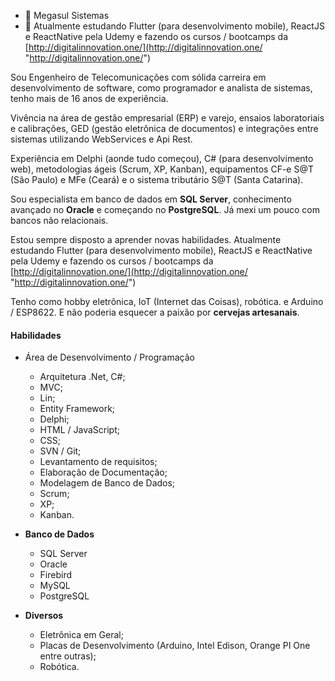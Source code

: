 - 🔭 Megasul Sistemas
- 🌱 Atualmente estudando Flutter (para desenvolvimento mobile), ReactJS e ReactNative pela Udemy e fazendo os cursos / bootcamps da [http://digitalinnovation.one/](http://digitalinnovation.one/ "http://digitalinnovation.one/")

Sou Engenheiro de Telecomunicações com sólida carreira em desenvolvimento de software, como programador e analista de sistemas, tenho mais de 16 anos de experiência.

Vivência na área de gestão empresarial (ERP) e varejo, ensaios laboratoriais e calibrações, GED (gestão eletrônica de documentos) e integrações entre sistemas utilizando WebServices e Api Rest.

Experiência em Delphi (aonde tudo começou), C# (para desenvolvimento web),  metodologias ágeis (Scrum, XP, Kanban), equipamentos CF-e S@T (São Paulo) e MFe (Ceará) e o sistema tributário S@T (Santa Catarina).

Sou especialista em banco de dados  em **SQL Server**, conhecimento avançado no **Oracle** e começando no **PostgreSQL**. Já mexi um pouco com bancos não relacionais.

Estou sempre disposto a aprender novas habilidades.
Atualmente estudando Flutter (para desenvolvimento mobile), ReactJS e ReactNative pela Udemy e fazendo os cursos / bootcamps da [http://digitalinnovation.one/](http://digitalinnovation.one/ "http://digitalinnovation.one/")

Tenho como hobby eletrônica, IoT (Internet das Coisas), robótica. e Arduino / ESP8622.
E não poderia esquecer a paixão por **cervejas artesanais**.

#### Habilidades 

- Área de Desenvolvimento / Programação
	- Arquitetura .Net, C#;
	- MVC;
	- Lin;
	- Entity Framework;
	- Delphi;
	- HTML / JavaScript;
	- CSS;
	- SVN / Git;
	- Levantamento de requisitos;
	- Elaboração de Documentação;
	- Modelagem de Banco de Dados; 
	- Scrum; 
	- XP; 
	- Kanban.

- **Banco de Dados**
	- SQL Server
	- Oracle
	- Firebird
	- MySQL
	- PostgreSQL

- **Diversos**
	- Eletrônica em Geral; 
	- Placas de Desenvolvimento (Arduino, Intel Edison, Orange PI One entre outras);
	- Robótica.



<!--
**TiedtTech/TiedtTech** is a ✨ _special_ ✨ repository because its `README.md` (this file) appears on your GitHub profile.


### Hi there 👋


Here are some ideas to get you started:



- 👯 I’m looking to collaborate on ...
- 🤔 I’m looking for help with ...
- 💬 Ask me about ...
- 📫 How to reach me: ...
- 😄 Pronouns: ...
- ⚡ Fun fact: ...
-->
